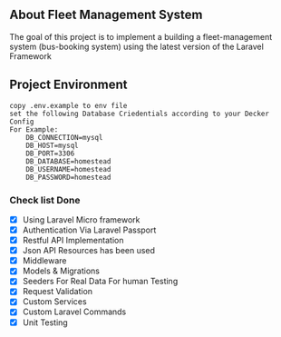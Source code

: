 ## About Fleet Management System

The goal of this project is to implement a building a fleet-management system (bus-booking system) using the latest version of the Laravel Framework

## Project Environment
    copy .env.example to env file
    set the following Database Criedentials according to your Decker Config
    For Example:
        DB_CONNECTION=mysql
        DB_HOST=mysql
        DB_PORT=3306
        DB_DATABASE=homestead
        DB_USERNAME=homestead
        DB_PASSWORD=homestead

### Check list Done

- [x] Using Laravel Micro framework
- [x] Authentication Via Laravel Passport
- [x] Restful API Implementation
- [x] Json API Resources has been used
- [x] Middleware
- [x] Models & Migrations
- [x] Seeders For Real Data For human Testing
- [x] Request Validation
- [x] Custom Services
- [x] Custom Laravel Commands
- [x] Unit Testing
